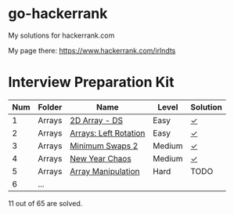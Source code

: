 # go-hackerrank
My solutions for hackerrank.com

My page there: https://www.hackerrank.com/irlndts

# Interview Preparation Kit

| Num  | Folder | Name | Level | Solution |
|------|-------|-------|-------|-----|
| 1   | Arrays | [2D Array - DS](https://www.hackerrank.com/challenges/2d-array/) | Easy  |  [✓](interview-preparation-kit/arrays/1.2d-array-ds.go)   |
| 2  | Arrays | [Arrays: Left Rotation](https://www.hackerrank.com/challenges/ctci-array-left-rotation/) | Easy | [✓](interview-preparation-kit/arrays/2.arrays-left-rotation.go)    |
| 3 | Arrays | [Minimum Swaps 2](https://www.hackerrank.com/challenges/minimum-swaps-2/) | Medium | [✓](interview-preparation-kit/arrays/3.minimum-swaps-2.go) |
| 4 | Arrays | [New Year Chaos](https://www.hackerrank.com/challenges/new-year-chaos/) | Medium |  [✓](interview-preparation-kit/arrays/4.new-year-chaos.go) |
| 5 | Arrays |   [Array Manipulation](www.hackerrank.com/challenges/crush/)    | Hard      |  TODO   |
|6|...||||

11 out of 65 are solved.
